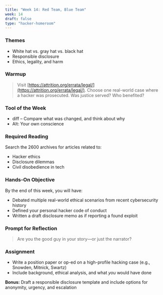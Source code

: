 ```yaml
---
title: "Week 14: Red Team, Blue Team"
week: 14
draft: false
type: "hacker-homeroom"
---
```


### Themes

- White hat vs. gray hat vs. black hat
- Responsible disclosure
- Ethics, legality, and harm

### Warmup

> Visit [https://attrition.org/errata/legal/](https://attrition.org/errata/legal/). Choose one real-world case where a hacker was prosecuted. Was justice served? Who benefited?

### Tool of the Week

- diff – Compare what was changed, and think about why
- Alt: Your own conscience

### Required Reading

Search the 2600 archives for articles related to:
- Hacker ethics
- Disclosure dilemmas
- Civil disobedience in tech

### Hands-On Objective

By the end of this week, you will have:

- Debated multiple real-world ethical scenarios from recent cybersecurity history
- Defined your personal hacker code of conduct
- Written a draft disclosure memo as if reporting a found exploit

### Prompt for Reflection

> Are you the good guy in your story—or just the narrator?

### Assignment

- Write a position paper or op-ed on a high-profile hacking case (e.g., Snowden, Mitnick, Swartz)
- Include background, ethical analysis, and what *you* would have done

**Bonus:** Draft a responsible disclosure template and include options for anonymity, urgency, and escalation
